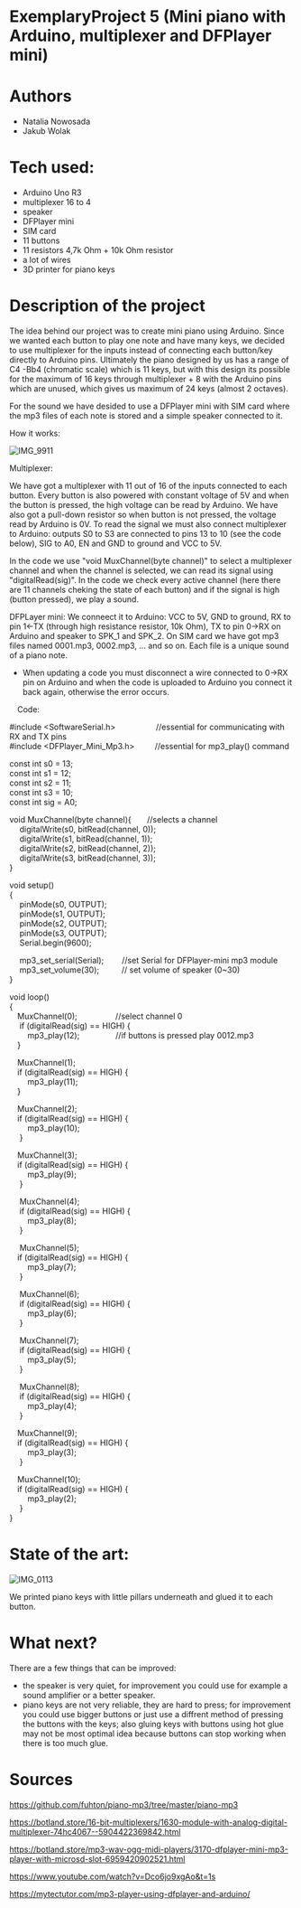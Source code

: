 # ExemplaryProject 5 (Mini piano with Arduino, multiplexer and DFPlayer mini)
# Authors 
- Natalia Nowosada
- Jakub Wolak
  
# Tech used:
- Arduino Uno R3
- multiplexer 16 to 4
- speaker
- DFPlayer mini
- SIM card
- 11 buttons
- 11 resistors 4,7k Ohm + 10k Ohm resistor
- a lot of wires
- 3D printer for piano keys
# Description of the project 
The idea behind our project was to create mini piano using Arduino. Since we wanted each button to play one note and have many keys, we decided to use multiplexer for the inputs instead of connecting each button/key directly to Arduino pins. Ultimately the piano designed by us has a range of C4 -Bb4 (chromatic scale) which is 11 keys, but with this design its possible for the maximum of 16 keys through multiplexer + 8 with the Arduino pins which are unused, which gives us maximum of 24 keys (almost 2 octaves). 

For the sound we have desided to use a DFPlayer mini with SIM card where the mp3 files of each note is stored and a simple speaker connected to it.

How it works:

![IMG_9911](https://github.com/ComplexityGarage/ExemplaryProject5/assets/125824728/3e5b594a-a21f-42d0-b860-1ae94c460d25)

Multiplexer:

We have got a multiplexer with 11 out of 16 of the inputs connected to each button. Every button is also powered with constant voltage of 5V and when the button is pressed, the high voltage can be read by Arduino. We have also got a pull-down resistor so when button is not pressed, the voltage read by Arduino is 0V. 
To read the signal we must also connect multiplexer to Arduino: outputs S0 to S3 are connected to pins 13 to 10 (see the code below), SIG to A0, EN and GND to ground and VCC to 5V.

In the code we use "void MuxChannel(byte channel)" to select a multiplexer channel and when the channel is selected, we can read its signal using "digitalRead(sig)". In the code we check every active channel (here there are 11 channels cheking the state of each button) and if the signal is high (button pressed), we play a sound.

DFPLayer mini:
We conneect it to Arduino: VCC to 5V, GND to ground, RX to pin 1<-TX (through high resistance resistor, 10k Ohm), TX to pin 0->RX on Arduino and speaker to SPK_1 and SPK_2.
On SIM card we have got mp3 files named 0001.mp3, 0002.mp3, ... and so on. Each file is a unique sound of a piano note. 
* When updating a code you must disconnect a wire connected to 0->RX pin on Arduino and when the code is uploaded to Arduino you connect it back again, otherwise the error occurs.

&emsp;Code:

#include <SoftwareSerial.h> &emsp; &emsp; &emsp; &emsp;//essential for communicating with RX and TX pins <br />
#include <DFPlayer_Mini_Mp3.h> &emsp; &emsp;//essential for mp3_play() command

const int s0 = 13;<br />
const int s1 = 12;<br />
const int s2 = 11;<br />
const int s3 = 10;<br />
const int sig = A0;

void MuxChannel(byte channel){&emsp;&emsp;//selects a channel<br />
&emsp;  digitalWrite(s0, bitRead(channel, 0));<br />
&emsp;  digitalWrite(s1, bitRead(channel, 1));<br />
 &emsp; digitalWrite(s2, bitRead(channel, 2));<br />
 &emsp; digitalWrite(s3, bitRead(channel, 3));<br />
}

void setup()<br />
{<br />
&emsp;  pinMode(s0, OUTPUT); <br />
&emsp;  pinMode(s1, OUTPUT); <br />
 &emsp; pinMode(s2, OUTPUT); <br />
 &emsp; pinMode(s3, OUTPUT); <br />
 &emsp; Serial.begin(9600);<br />

 &emsp; mp3_set_serial(Serial);&emsp; &emsp;//set Serial for DFPlayer-mini mp3 module <br />
 &emsp; mp3_set_volume(30);   &emsp; &emsp; // set volume of speaker (0~30)<br />
}

void loop()<br />
{<br />
  &emsp;MuxChannel(0); &emsp;&emsp; &emsp; &emsp;//select channel 0 <br />
 &emsp; if (digitalRead(sig) == HIGH) {<br />
   &emsp;&emsp; mp3_play(12);&emsp;&emsp; &emsp; &emsp;//if buttons is pressed play 0012.mp3 <br />
    &emsp;}<br />

  &emsp;MuxChannel(1);<br />
  &emsp;if (digitalRead(sig) == HIGH) {<br />
   &emsp;&emsp; mp3_play(11); <br />
    &emsp;}  <br />

  &emsp;MuxChannel(2);<br />
  &emsp;if (digitalRead(sig) == HIGH) {<br />
   &emsp;&emsp; mp3_play(10); <br />
   &emsp; }  <br />

  &emsp;MuxChannel(3);<br />
  &emsp;if (digitalRead(sig) == HIGH) {<br />
  &emsp;&emsp;  mp3_play(9); <br />
   &emsp; }  <br />

 &emsp; MuxChannel(4);<br />
 &emsp; if (digitalRead(sig) == HIGH) {<br />
  &emsp;&emsp;  mp3_play(8); <br />
   &emsp; } <br />

 &emsp; MuxChannel(5);<br />
  &emsp;if (digitalRead(sig) == HIGH) {<br />
  &emsp;&emsp;  mp3_play(7); <br />
  &emsp;  }  <br />

 &emsp; MuxChannel(6);<br />
 &emsp; if (digitalRead(sig) == HIGH) {<br />
  &emsp;&emsp;  mp3_play(6); <br />
   &emsp; }  <br />

 &emsp; MuxChannel(7);<br />
 &emsp; if (digitalRead(sig) == HIGH) {<br />
  &emsp;&emsp;  mp3_play(5); <br />
  &emsp;  }  <br />

 &emsp; MuxChannel(8);<br />
 &emsp; if (digitalRead(sig) == HIGH) {<br />
 &emsp;&emsp;   mp3_play(4); <br />
  &emsp;  }  <br />

  &emsp;MuxChannel(9);<br />
  &emsp;if (digitalRead(sig) == HIGH) {<br />
  &emsp;&emsp;  mp3_play(3);  <br />
  &emsp;  }  <br />

  &emsp;MuxChannel(10);<br />
  &emsp;if (digitalRead(sig) == HIGH) {<br />
   &emsp;&emsp; mp3_play(2); <br />
  &emsp;  }  <br />
}

# State of the art:
![IMG_0113](https://github.com/ComplexityGarage/ExemplaryProject5/assets/125824728/831e3ea5-9e71-43f5-909c-10d0fc86135e)

We printed piano keys with little pillars underneath and glued it to each button.

# What next?
There are a few things that can be improved:
- the speaker is very quiet, for improvement you could use for example a sound amplifier or a better speaker.
- piano keys are not very reliable, they are hard to press; for improvement you could use bigger buttons or just use a diffrent method of pressing the buttons with the keys; also gluing keys with buttons using hot glue may not be most optimal idea because buttons can stop working when there is too much glue.
# Sources 
https://github.com/fuhton/piano-mp3/tree/master/piano-mp3

https://botland.store/16-bit-multiplexers/1630-module-with-analog-digital-multiplexer-74hc4067--5904422369842.html

https://botland.store/mp3-wav-ogg-midi-players/3170-dfplayer-mini-mp3-player-with-microsd-slot-6959420902521.html

https://www.youtube.com/watch?v=Dco6jo9xgAo&t=1s

https://mytectutor.com/mp3-player-using-dfplayer-and-arduino/




